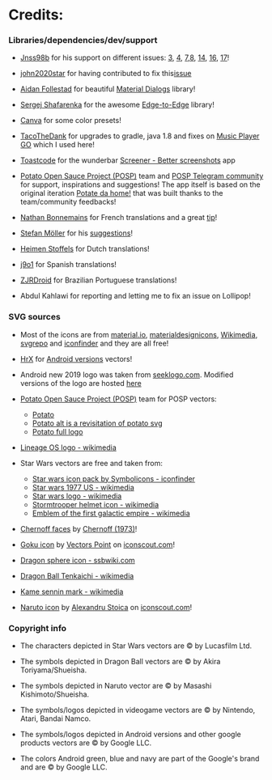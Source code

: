 # Credits:


### Libraries/dependencies/dev/support

- [Jnss98b](https://github.com/Jnss98b) for his support on different issues: [3](https://github.com/enricocid/VectorifyDaHome/issues/3), [4](https://github.com/enricocid/VectorifyDaHome/issues/4), [7](https://github.com/enricocid/VectorifyDaHome/issues/7),[8](https://github.com/enricocid/VectorifyDaHome/issues/8), [14](https://github.com/enricocid/VectorifyDaHome/issues/14), [16](https://github.com/enricocid/VectorifyDaHome/issues/16), [17](https://github.com/enricocid/VectorifyDaHome/issues/17)!

- [john2020star](https://github.com/john2020star) for having contributed to fix this[issue](https://github.com/enricocid/VectorifyDaHome/issues/24)

- [Aidan Follestad](https://github.com/afollestad) for beautiful [Material Dialogs](https://github.com/afollestad/material-dialogs/) library!

- [Sergej Shafarenka](https://github.com/beworker) for the awesome [Edge-to-Edge](https://github.com/beworker/edge-to-edge/) library!

- [Canva](https://www.canva.com/learn/100-color-combinations) for some color presets!

- [TacoTheDank](https://github.com/TacoTheDank) for upgrades to gradle, java 1.8 and fixes on [Music Player GO](https://github.com/enricocid/Music-Player-GO) which I used here!

- [Toastcode](https://toastco.de/) for the wunderbar [Screener - Better screenshots](https://play.google.com/store/apps/details?id=de.toastcode.screener) app

- [Potato Open Sauce Project (POSP)](https://potatoproject.co/) team and [POSP Telegram community](https://t.me/SaucyPotatoesOfficial) for support, inspirations and suggestions! The app itself is based on the original iteration [Potate da home!](https://github.com/enricocid/PotateDaHome) that was built thanks to the team/community feedbacks!

- [Nathan Bonnemains](https://github.com/NathanBnm) for French translations and a great [tip](https://github.com/enricocid/VectorifyDaHome/issues/11)!

- [Stefan Möller](https://github.com/stupo) for his [suggestions](https://github.com/enricocid/VectorifyDaHome/issues/2)!

- [Heimen Stoffels](https://github.com/Vistaus) for Dutch translations!

- [j9o1](https://github.com/j9o1) for Spanish translations!

- [ZJRDroid](https://github.com/ZJRDroid) for Brazilian Portuguese translations!

- Abdul Kahlawi for reporting and letting me to fix an issue on Lollipop!


### SVG sources

- Most of the icons are from [material.io](https://material.io/resources/icons), [materialdesignicons](https://materialdesignicons.com/), [Wikimedia](https://commons.wikimedia.org/wiki/Main_Page), [svgrepo](https://www.svgrepo.com) and [iconfinder](https://www.iconfinder.com) and they are all free!

- [HrX](https://github.com/HrX03) for [Android versions](https://github.com/enricocid/VectorifyDaHome/tree/master/android-assets/HrX03) vectors!

- Android new 2019 logo was taken from [seeklogo.com](https://seeklogo.com/vector-logo/359569/android-new-2019). Modified versions of the logo are hosted [here](https://github.com/enricocid/VectorifyDaHome/tree/master/android-assets/android-logos)

- [Potato Open Sauce Project (POSP)](https://potatoproject.co/) team for POSP vectors:
  - [Potato](https://github.com/PotatoProject/website/blob/master/src/assets/potato.svg)
  - [Potato alt is a revisitation of potato svg](https://github.com/PotatoProject/website/blob/master/src/assets/potato.svg)
  - [Potato full logo](https://github.com/PotatoProject/website/blob/master/src/assets/potato_full.svg)

- [Lineage OS logo - wikimedia](https://commons.wikimedia.org/wiki/File:Lineage_OS_logo.svg)

- Star Wars vectors are free and taken from:
  - [Star wars icon pack by Symbolicons - iconfinder](https://www.iconfinder.com/iconsets/star-wars)
  - [Star wars 1977 US - wikimedia](https://commons.wikimedia.org/wiki/File:Star_wars_1977_us.svg)
  - [Star wars logo - wikimedia](https://commons.wikimedia.org/wiki/File:Star_Wars_Logo.svg)
  - [Stormtrooper helmet icon - wikimedia](https://commons.wikimedia.org/wiki/File:StormtrooperHelmetIcon.svg)
  - [Emblem of the first galactic empire - wikimedia](https://commons.wikimedia.org/wiki/File:Emblem_of_the_First_Galactic_Empire.svg)

- [Chernoff faces](https://commons.wikimedia.org/wiki/File:Chernoff_faces_for_evaluations_of_US_judges.svg) by [Chernoff (1973)](https://en.wikipedia.org/wiki/Chernoff_face)!

- [Goku icon](https://iconscout.com/icon/goku-1596554) by [Vectors Point](https://iconscout.com/contributors/hana-arif) on [iconscout.com](https://iconscout.com)!

- [Dragon sphere icon - ssbwiki.com](https://www.ssbwiki.com/File:DragonBallSymbol.svg)

- [Dragon Ball Tenkaichi - wikimedia](https://commons.wikimedia.org/wiki/File:Dragon_Ball_Tenkaichi_Budokai.svg)

- [Kame sennin mark - wikimedia](https://commons.wikimedia.org/wiki/File:Kame-sennin_mark.svg)
 
- [Naruto icon](https://iconscout.com/icon/naruto) by [Alexandru Stoica](https://iconscout.com/contributors/alexandru-stoica) on [iconscout.com](https://iconscout.com)!


### Copyright info

- The characters depicted in Star Wars vectors are © by Lucasfilm Ltd.

- The symbols depicted in Dragon Ball vectors are © by Akira Toriyama/Shueisha.

- The symbols depicted in Naruto vector are © by Masashi Kishimoto/Shueisha.

- The symbols/logos depicted in videogame vectors are © by Nintendo, Atari, Bandai Namco.

- The symbols/logos depicted in Android versions and other google products vectors are © by Google LLC.

- The colors Android green, blue and navy are part of the Google's brand and are © by Google LLC.
